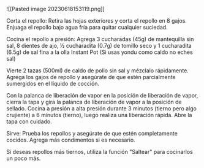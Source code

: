 ![[Pasted image 20230618153119.png]]

Corta el repollo: Retira las hojas exteriores y corta el repollo en 8 gajos. Enjuaga el repollo bajo agua fría para quitar cualquier suciedad.

Cocina el repollo a presión: Agrega 3 cucharadas (45g) de mantequilla sin sal, 8 dientes de ajo, ½ cucharadita (0.7g) de tomillo seco y 1 cucharadita (6.5g) de sal fina a la olla Instant Pot (Si usas yondu como caldo no eches sal)

Vierte 2 tazas (500ml) de caldo de pollo sin sal y mézclalo rápidamente. Agrega los gajos de repollo y asegúrate de que estén parcialmente sumergidos en el líquido de cocción.

Con la palanca de liberación de vapor en la posición de liberación de vapor, cierra la tapa y gira la palanca de liberación de vapor a la posición de sellado. Cocina a presión a alta presión durante 3 minutos (tierno pero algo crujiente) a 6 minutos (tierno), luego realiza una liberación rápida. Abre la tapa con cuidado.

Sirve: Prueba los repollos y asegúrate de que estén completamente cocidos. Agrega más condimentos si es necesario.

Si deseas repollos más tiernos, utiliza la función "Saltear" para cocinarlos un poco más.